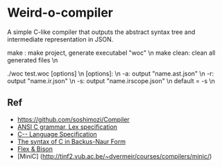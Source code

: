 # Weird-o-compiler

A simple C-like compiler that outputs the abstract syntax tree and intermediate representation in JSON.

make : make project, generate executabel "woc"  \n
make clean: clean all generated files   \n

./woc test.woc [options]    \n
[options]:  \n
    -a: output "name.ast.json"  \n
    -r: output "name.ir.json"   \n
    -s: output "name.irscope.json"  \n
    default = -s    \n


## Ref
* https://github.com/soshimozi/Compiler
* [ANSI C grammar, Lex specification](http://www.lysator.liu.se/c/ANSI-C-grammar-l.html)
* [C-- Language Specification](https://www2.cs.arizona.edu/~debray/Teaching/CSc453/DOCS/cminusminusspec.html)
* [The syntax of C in Backus-Naur Form](https://cs.wmich.edu/~gupta/teaching/cs4850/sumII06/The%20syntax%20of%20C%20in%20Backus-Naur%20form.htm)
* [Flex & Bison](http://web.iitd.ac.in/~sumeet/flex__bison.pdfs)
* [MiniC] (http://tinf2.vub.ac.be/~dvermeir/courses/compilers/minic/)